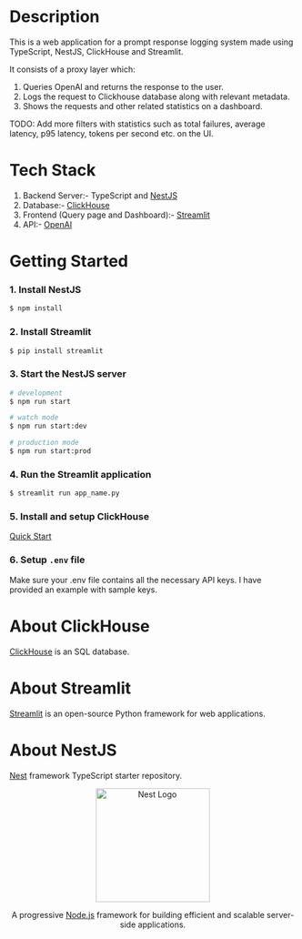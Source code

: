 # Description
This is a web application for a prompt response logging system made using TypeScript, NestJS, ClickHouse and Streamlit.

It consists of a proxy layer which: 
1. Queries OpenAI and returns the response to the user.
2. Logs the request to Clickhouse database along with relevant metadata.
3. Shows the requests and other related statistics on a dashboard.

TODO: Add more filters with statistics such as total failures, average latency, p95 latency, tokens per second etc. on the UI.

# Tech Stack
1. Backend Server:- TypeScript and [NestJS](https://github.com/nestjs/nest)
2. Database:- [ClickHouse](https://clickhouse.com/docs)
3. Frontend (Query page and Dashboard):- [Streamlit](https://docs.streamlit.io)
4. API:- [OpenAI](https://platform.openai.com/docs)

# Getting Started

### 1. Install NestJS
```bash
$ npm install
```

### 2. Install Streamlit
```bash
$ pip install streamlit
```

### 3. Start the NestJS server
```bash
# development
$ npm run start

# watch mode
$ npm run start:dev

# production mode
$ npm run start:prod
```

### 4. Run the Streamlit application
```bash
$ streamlit run app_name.py
```

### 5. Install and setup ClickHouse

[Quick Start](https://clickhouse.com/docs/en/getting-started/quick-start)

### 6. Setup `.env` file
Make sure your .env file contains all the necessary API keys. I have provided an example with sample keys.

# About ClickHouse
[ClickHouse](https://clickhouse.com/docs) is an SQL database.

# About Streamlit
[Streamlit](https://docs.streamlit.io) is an open-source Python framework for web applications.

# About NestJS

[Nest](https://github.com/nestjs/nest) framework TypeScript starter repository.

<p align="center">
  <a href="http://nestjs.com/" target="blank"><img src="https://nestjs.com/img/logo-small.svg" width="200" alt="Nest Logo" /></a>
</p>

[circleci-image]: https://img.shields.io/circleci/build/github/nestjs/nest/master?token=abc123def456
[circleci-url]: https://circleci.com/gh/nestjs/nest

  <p align="center">A progressive <a href="http://nodejs.org" target="_blank">Node.js</a> framework for building efficient and scalable server-side applications.</p>
    <p align="center">
</p>
